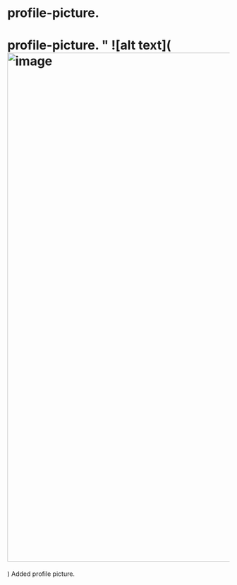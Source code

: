 # profile-picture.
# profile-picture. " ![alt text](<img width="2047" height="1151" alt="image" src="https://github.com/user-attachments/assets/63a7467d-a6e4-4188-b32f-902a9f5b56e6" />
) Added profile picture.

